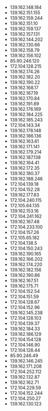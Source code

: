 * 139.162.148.184
* 139.162.151.155
* 139.162.159.244
* 139.162.151.10 
* 139.162.159.137
* 139.162.157.131 
* 139.162.144.202
* 139.162.130.66
* 139.162.158.79
* 139.162.156.102 
* 85.90.246.120 
* 172.104.128.215
* 139.162.174.26
* 139.162.182.20
* 139.162.190.22
* 139.162.168.17
* 139.162.167.19
* 139.162.170.84
* 139.162.191.89
* 139.162.176.169
* 139.162.184.225
* 139.162.185.243
* 172.104.143.34
* 139.162.178.148
* 139.162.186.136
* 139.162.163.61 
* 139.162.171.141
* 139.162.179.214
* 139.162.187.138
* 139.162.164.41 
* 139.162.172.35 
* 139.162.180.37 
* 139.162.188.246
* 172.104.139.18
* 172.104.152.28 
* 139.162.177.83 
* 172.104.240.115
* 172.105.64.135 
* 139.162.153.16 
* 172.104.241.162
* 139.162.167.48 
* 172.104.233.100
* 172.104.157.26 
* 172.105.65.182 
* 172.104.138.5
* 172.104.150.243 
* 139.162.190.165 
* 139.162.166.202 
* 139.162.174.220 
* 139.162.182.156 
* 139.162.190.86  
* 139.162.167.51  
* 139.162.175.71  
* 172.104.152.54 
* 172.104.151.59  
* 172.104.128.67  
* 172.104.152.96  
* 139.162.145.238 
* 172.104.128.103 
* 172.104.139.37  
* 139.162.184.33  
* 139.162.186.129 
* 172.104.154.128 
* 172.104.146.90  
* 172.104.128.44
* 85.90.246.49 
* 139.162.146.245 
* 139.162.171.208 
* 172.104.252.112 
* 139.162.132.87 
* 139.162.162.71 
* 172.104.229.59 
* 172.104.152.244  
* 172.104.250.27 
* 139.162.130.123